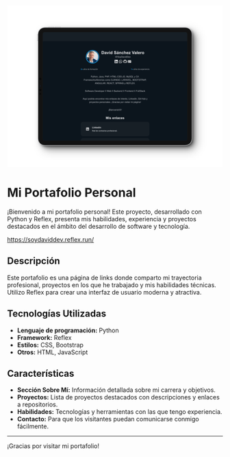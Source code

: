 ![Mi portfolio](https://github.com/SoyDavidDev/devdocs/blob/main/phytonweb/link_bio/assets/projects/408shots_so.png)

# Mi Portafolio Personal

¡Bienvenido a mi portafolio personal! Este proyecto, desarrollado con Python y Reflex, presenta mis habilidades, experiencia y proyectos destacados en el ámbito del desarrollo de software y tecnología.

https://soydaviddev.reflex.run/

## Descripción

Este portafolio es una página de links donde comparto mi trayectoria profesional, proyectos en los que he trabajado y mis habilidades técnicas. Utilizo Reflex para crear una interfaz de usuario moderna y atractiva.

## Tecnologías Utilizadas

- **Lenguaje de programación:** Python
- **Framework:** Reflex
- **Estilos:** CSS, Bootstrap
- **Otros:** HTML, JavaScript

## Características

- **Sección Sobre Mí:** Información detallada sobre mi carrera y objetivos.
- **Proyectos:** Lista de proyectos destacados con descripciones y enlaces a repositorios.
- **Habilidades:** Tecnologías y herramientas con las que tengo experiencia.
- **Contacto:** Para que los visitantes puedan comunicarse conmigo fácilmente.

---

¡Gracias por visitar mi portafolio!
